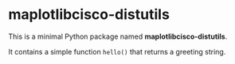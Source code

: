# maplotlibcisco-distutils

This is a minimal Python package named **maplotlibcisco-distutils**. 

It contains a simple function `hello()` that returns a greeting string.
